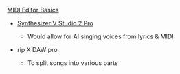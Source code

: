 

[MIDI Editor Basics](https://www.youtube.com/watch?v=1AXxztgzrAk)

- [Synthesizer V Studio 2 Pro](https://store.dreamtonics.com/product/synthesizer-v-studio-2-pro/)
	- Would allow for AI singing voices from lyrics & MIDI

- rip X DAW pro
	- To split songs into various parts



